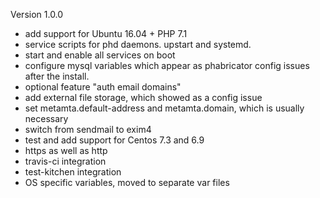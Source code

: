 
Version 1.0.0

- add support for Ubuntu 16.04 + PHP 7.1
- service scripts for phd daemons. upstart and systemd.
- start and enable all services on boot
- configure mysql variables which appear as phabricator config issues after the install.
- optional feature "auth email domains"
- add external file storage, which showed as a config issue
- set metamta.default-address and metamta.domain, which is usually necessary
- switch from sendmail to exim4
- test and add support for Centos 7.3 and 6.9
- https as well as http
- travis-ci integration
- test-kitchen integration
- OS specific variables, moved to separate var files
